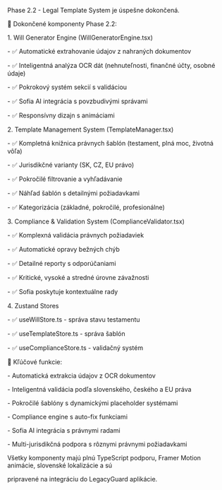 Phase 2.2 - Legal Template System je úspešne dokončená.

🎯 Dokončené komponenty Phase 2.2:

1\. Will Generator Engine (WillGeneratorEngine.tsx)

\- ✅ Automatické extrahovanie údajov z nahraných dokumentov

\- ✅ Inteligentná analýza OCR dát (nehnuteľnosti, finančné účty, osobné údaje)

\- ✅ Pokrokový systém sekcií s validáciou

\- ✅ Sofia AI integrácia s povzbudivými správami

\- ✅ Responsívny dizajn s animáciami

2\. Template Management System (TemplateManager.tsx)

\- ✅ Kompletná knižnica právnych šablón (testament, plná moc, životná vôľa)

\- ✅ Jurisdikčné varianty (SK, CZ, EU právo)

\- ✅ Pokročilé filtrovanie a vyhľadávanie

\- ✅ Náhľad šablón s detailnými požiadavkami

\- ✅ Kategorizácia (základné, pokročilé, profesionálne)

3\. Compliance & Validation System (ComplianceValidator.tsx)

\- ✅ Komplexná validácia právnych požiadaviek

\- ✅ Automatické opravy bežných chýb

\- ✅ Detailné reporty s odporúčaniami

\- ✅ Kritické, vysoké a stredné úrovne závažnosti

\- ✅ Sofia poskytuje kontextuálne rady

4\. Zustand Stores

\- ✅ useWillStore.ts - správa stavu testamentu

\- ✅ useTemplateStore.ts - správa šablón

\- ✅ useComplianceStore.ts - validačný systém

🔧 Kľúčové funkcie:

\- Automatická extrakcia údajov z OCR dokumentov

\- Inteligentná validácia podľa slovenského, českého a EU práva

\- Pokročilé šablóny s dynamickými placeholder systémami

\- Compliance engine s auto-fix funkciami

\- Sofia AI integrácia s právnymi radami

\- Multi-jurisdikčná podpora s rôznymi právnymi požiadavkami

Všetky komponenty majú plnú TypeScript podporu, Framer Motion animácie, slovenské lokalizácie a sú

pripravené na integráciu do LegacyGuard aplikácie.
